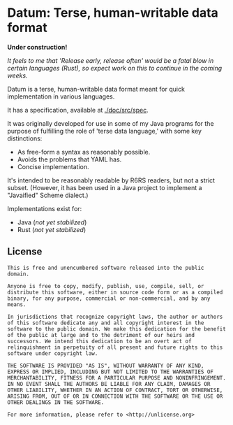 # Datum: Terse, human-writable data format

**Under construction!**

_It feels to me that 'Release early, release often' would be a fatal blow in certain languages (Rust), so expect work on this to continue in the coming weeks._

Datum is a terse, human-writable data format meant for quick implementation in various languages.

It has a specification, available at [./doc/src/spec](./doc/src/spec).

It was originally developed for use in some of my Java programs for the purpose of fulfilling the role of 'terse data language,' with some key distinctions:

* As free-form a syntax as reasonably possible.
* Avoids the problems that YAML has.
* Concise implementation.

It's intended to be reasonably readable by R6RS readers, but not a strict subset. (However, it has been used in a Java project to implement a "Javaified" Scheme dialect.)

Implementations exist for:

* Java (*not yet stabilized*)
* Rust (*not yet stabilized*)

## License

```
This is free and unencumbered software released into the public domain.

Anyone is free to copy, modify, publish, use, compile, sell, or
distribute this software, either in source code form or as a compiled
binary, for any purpose, commercial or non-commercial, and by any
means.

In jurisdictions that recognize copyright laws, the author or authors
of this software dedicate any and all copyright interest in the
software to the public domain. We make this dedication for the benefit
of the public at large and to the detriment of our heirs and
successors. We intend this dedication to be an overt act of
relinquishment in perpetuity of all present and future rights to this
software under copyright law.

THE SOFTWARE IS PROVIDED "AS IS", WITHOUT WARRANTY OF ANY KIND,
EXPRESS OR IMPLIED, INCLUDING BUT NOT LIMITED TO THE WARRANTIES OF
MERCHANTABILITY, FITNESS FOR A PARTICULAR PURPOSE AND NONINFRINGEMENT.
IN NO EVENT SHALL THE AUTHORS BE LIABLE FOR ANY CLAIM, DAMAGES OR
OTHER LIABILITY, WHETHER IN AN ACTION OF CONTRACT, TORT OR OTHERWISE,
ARISING FROM, OUT OF OR IN CONNECTION WITH THE SOFTWARE OR THE USE OR
OTHER DEALINGS IN THE SOFTWARE.

For more information, please refer to <http://unlicense.org>
```

